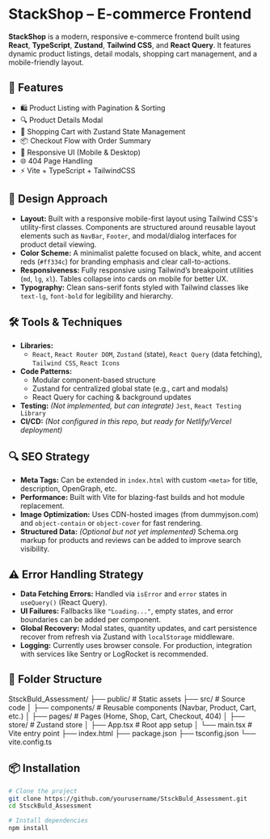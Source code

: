 # StackShop – E-commerce Frontend

**StackShop** is a modern, responsive e-commerce frontend built using **React**, **TypeScript**, **Zustand**, **Tailwind CSS**, and **React Query**. It features dynamic product listings, detail modals, shopping cart management, and a mobile-friendly layout.

## 🚀 Features

- 🛍️ Product Listing with Pagination & Sorting  
- 🔍 Product Details Modal  
- 🛒 Shopping Cart with Zustand State Management  
- 📦 Checkout Flow with Order Summary  
- 📱 Responsive UI (Mobile & Desktop)  
- 🌐 404 Page Handling  
- ⚡ Vite + TypeScript + TailwindCSS  



## 🎨 Design Approach

- **Layout:** Built with a responsive mobile-first layout using Tailwind CSS's utility-first classes. Components are structured around reusable layout elements such as `NavBar`, `Footer`, and modal/dialog interfaces for product detail viewing.
- **Color Scheme:** A minimalist palette focused on black, white, and accent reds (`#ff334c`) for branding emphasis and clear call-to-actions.
- **Responsiveness:** Fully responsive using Tailwind’s breakpoint utilities (`md`, `lg`, `xl`). Tables collapse into cards on mobile for better UX.
- **Typography:** Clean sans-serif fonts styled with Tailwind classes like `text-lg`, `font-bold` for legibility and hierarchy.

## 🛠️ Tools & Techniques

- **Libraries:**
  - `React`, `React Router DOM`, `Zustand` (state), `React Query` (data fetching), `Tailwind CSS`, `React Icons`
- **Code Patterns:**
  - Modular component-based structure
  - Zustand for centralized global state (e.g., cart and modals)
  - React Query for caching & background updates
- **Testing:** *(Not implemented, but can integrate)* `Jest`, `React Testing Library`
- **CI/CD:** *(Not configured in this repo, but ready for Netlify/Vercel deployment)*

## 🔍 SEO Strategy

- **Meta Tags:** Can be extended in `index.html` with custom `<meta>` for title, description, OpenGraph, etc.
- **Performance:** Built with Vite for blazing-fast builds and hot module replacement.
- **Image Optimization:** Uses CDN-hosted images (from dummyjson.com) and `object-contain` or `object-cover` for fast rendering.
- **Structured Data:** *(Optional but not yet implemented)* Schema.org markup for products and reviews can be added to improve search visibility.

## ⚠️ Error Handling Strategy

- **Data Fetching Errors:** Handled via `isError` and `error` states in `useQuery()` (React Query).
- **UI Failures:** Fallbacks like `"Loading..."`, empty states, and error boundaries can be added per component.
- **Global Recovery:** Modal states, quantity updates, and cart persistence recover from refresh via Zustand with `localStorage` middleware.
- **Logging:** Currently uses browser console. For production, integration with services like Sentry or LogRocket is recommended.


## 📁 Folder Structure


StsckBuld_Assessment/
├── public/ # Static assets
├── src/ # Source code
│ ├── components/ # Reusable components (Navbar, Product, Cart, etc.)
│ ├── pages/ # Pages (Home, Shop, Cart, Checkout, 404)
│ ├── store/ # Zustand store
│ ├── App.tsx # Root app setup
│ └── main.tsx # Vite entry point
├── index.html
├── package.json
├── tsconfig.json
└── vite.config.ts



## 📦 Installation

```bash
# Clone the project
git clone https://github.com/yourusername/StsckBuld_Assessment.git
cd StsckBuld_Assessment

# Install dependencies
npm install
